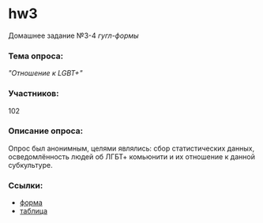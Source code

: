 # hw3
Домашнее задание №3-4 *гугл-формы*
### Тема опроса:
*"Отношение к LGBT+"*
### Участников:
102
### Описание опроса:
Опрос был анонимным, целями являлись: сбор статистических данных, осведомлённость людей об ЛГБТ+ комьюнити и их отношение к данной субкультуре.
### Ссылки:
* [форма](https://docs.google.com/forms/d/1MqptUeuMXwKwh_QwzNE9UeRr054_16X_F4DN2plzolU/edit?usp=sharing)
* [таблица](https://docs.google.com/spreadsheets/d/1wNrgVOcMjD3VVZS__8yo5liFa2V3c2DpRJE1ju6Pgsk/edit#gid=759966744)
